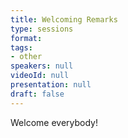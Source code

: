 ```yaml
---
title: Welcoming Remarks
type: sessions
format: 
tags:
- other
speakers: null
videoId: null
presentation: null
draft: false
---
```

Welcome everybody!
